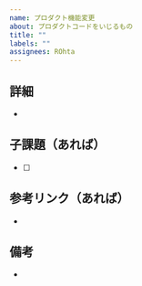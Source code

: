 ```yaml
---
name: プロダクト機能変更
about: プロダクトコードをいじるもの
title: ""
labels: ""
assignees: ROhta
---
```


## 詳細

-

## 子課題（あれば）

- [ ]

## 参考リンク（あれば）

-

## 備考

-
